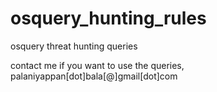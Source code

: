 # osquery_hunting_rules
osquery threat hunting queries

contact me if you want to use the queries,
palaniyappan[dot]bala[@]gmail[dot]com
